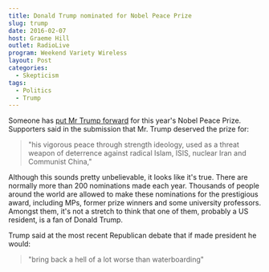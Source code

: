 ```yaml
---
title: Donald Trump nominated for Nobel Peace Prize
slug: trump
date: 2016-02-07
host: Graeme Hill
outlet: RadioLive
program: Weekend Variety Wireless
layout: Post
categories:
  - Skepticism
tags:
  - Politics
  - Trump
---
```


Someone has [put Mr Trump forward](http://www.washingtontimes.com/news/2016/feb/2/donald-trump-nominated-nobel-peace-prize/) for this year's Nobel Peace Prize. Supporters said in the submission that Mr. Trump deserved the prize for:

<!-- more -->

> "his vigorous peace through strength ideology, used as a threat weapon of deterrence against radical Islam, ISIS, nuclear Iran and Communist China,"

Although this sounds pretty unbelievable, it looks like it's true. There are normally more than 200 nominations made each year. Thousands of people around the world are allowed to make these nominations for the prestigious award, including MPs, former prize winners and some university professors. Amongst them, it's not a stretch to think that one of them, probably a US resident, is a fan of Donald Trump.

Trump said at the most recent Republican debate that if made president he would:

> "bring back a hell of a lot worse than waterboarding"
